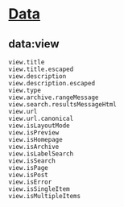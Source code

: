 # [Data](https://github.com/nikahmadz/Blogger-Template-Documentation/blob/master/data.md)
## data:view
```
view.title
view.title.escaped
view.description
view.description.escaped
view.type
view.archive.rangeMessage
view.search.resultsMessageHtml
view.url
view.url.canonical
view.isLayoutMode
view.isPreview
view.isHomepage
view.isArchive
view.isLabelSearch
view.isSearch
view.isPage
view.isPost
view.isError
view.isSingleItem
view.isMultipleItems
```
